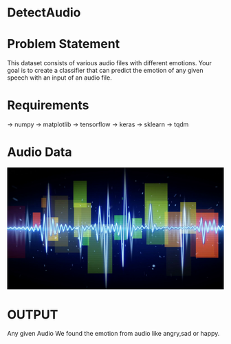 # DetectAudio

# Problem Statement
This dataset consists of various audio files with different emotions. Your goal is to create a classifier that can predict the emotion of any given speech with an input of an audio file.

# Requirements
 -> numpy
 -> matplotlib
 -> tensorflow
 -> keras
 -> sklearn
 -> tqdm

# Audio Data 

<img src="https://github.com/milanbhadja7932/DetectAudio/blob/master/videoblocks-blue-digital-sine-audio-wave-form-seamless-loop-animation-4k-4096x2304_srr02nc-b_thumbnail-full01.png"/>

 
# OUTPUT
 
 Any given Audio We found the emotion from audio like angry,sad or happy.

